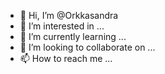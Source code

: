 - 👋 Hi, I’m @Orkkasandra
- 👀 I’m interested in ...
- 🌱 I’m currently learning ...
- 💞️ I’m looking to collaborate on ...
- 📫 How to reach me ...

<!---
Orkkasandra/Orkkasandra is a ✨ special ✨ repository because its `README.md` (this file) appears on your GitHub profile.
You can click the Preview link to take a look at your changes.
--->
